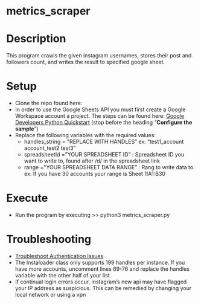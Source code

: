 # metrics_scraper

# Description

This program crawls the given instagram usernames, stores their post and followers count, and writes the result to specified google sheet. 

# Setup

- Clone the repo found here:
- In order to use the Google Sheets API you must first create a Google Workspace account a project. The steps can be found here: [Google Developers Python Quickstart](https://developers.google.com/sheets/api/quickstart/python) (stop before the heading “**Configure the sample**”)
- Replace the following variables with the required values:
    - handles_string = "REPLACE WITH HANDLES” ex: “test1_account account_test2 test3”
    - spreadsheetId ="YOUR SPREADSHEET ID” : Spreadsheet ID you want to write to, found after /d/ in the spreadsheet link
    - range ="YOUR SPREADSHEET DATA RANGE” : Rang to write data to. ex: If you have 30 accounts your range is Sheet 1!A1:B30
    

# Execute

- Run the program by executing >> python3 metrics_scraper.py

# Troubleshooting

- [Troubleshoot Authentication Issues](https://developers.google.com/sheets/api/troubleshoot-authentication-authorization)
- The Instaloader class only supports 199 handles per instance. If you have more accounts, uncomment lines 69-76 and replace the handles variable with the other half of your list
- If continual login errors occur, instagram’s new api may have flagged your IP address as suspicious. This can be remedied by changing your local network or using a vpn
